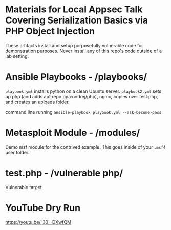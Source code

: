 # Materials for Local Appsec Talk Covering Serialization Basics via PHP Object Injection
These artifacts install and setup purposefully vulnerable code for demonstration purposes.  Never install any of this repo's code outside of a lab setting.

# Ansible Playbooks - /playbooks/
`playbook.yml` installs python on a clean Ubuntu server.
`playbook2.yml` sets up php (and adds apt repo ppa:ondrej/php), nginx, copies over test.php, and creates an uploads folder.

command line running `ansible-playbook playbook.yml --ask-become-pass`

# Metasploit Module - /modules/
Demo msf module for the contrived example.  This goes inside of your `.msf4` user folder.

# test.php - /vulnerable php/
Vulnerable target

# YouTube Dry Run
https://youtu.be/_30--DXwfQM